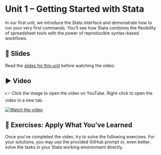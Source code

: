 # Unit 1 – Getting Started with Stata

In our first unit, we introduce the Stata interface and demonstrate how to run your very first commands. You'll see how Stata combines the flexibility of spreadsheet tools with the power of reproducible syntax-based workflows.

## 📄 Slides

Read the [slides for this unit](slides01.pdf) before watching the video.

## ▶️ Video

👉 Click the image to open the video on YouTube. Right-click to open the video in a new tab.

[![Watch the video](https://img.youtube.com/vi/cbAEUV9TMmY/0.jpg)](https://www.youtube.com/watch?v=cbAEUV9TMmY)

## 🧪 Exercises: Apply What You’ve Learned

Once you've completed the video, try to solve the following exercises. For your solutions, you may use the provided GitHub prompt or, even better, solve the tasks in your Stata working environment directly.

